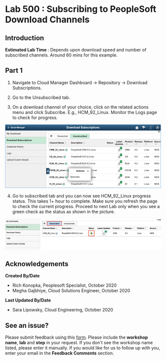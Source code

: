 # Lab 500 : Subscribing to PeopleSoft Download Channels

## Introduction

**Estimated Lab Time** : Depends upon download speed and number of subscribed channels.  Around 60 mins for this example. 

## Part 1

1.	Navigate to Cloud Manager Dashboard -> Repository -> Download Subscriptions.

2.	Go to the Unsubscribed tab.

3.	On a download channel of your choice, click on the related actions menu and click Subscribe. E.g., HCM_92_Linux.
 Monitor the Logs page to check for progress. 

![](./images/1.png "")

4. Go to subscribed tab and you can now see HCM_92_Linux progress status. This takes 1+ hour to complete. Make sure you refresh the page to check the current progress. Proceed to next Lab only when you see a green check as the status as shown in the picture.

![](./images/s.png "")

## Acknowledgements

**Created By/Date**   
- Rich Konopka, Peoplesoft Specialist, October 2020  
- Megha Gajbhiye, Cloud Solutions Engineer, October 2020  

**Last Updated By/Date**    
- Sara Lipowsky, Cloud Engineering, October 2020  

## See an issue?

Please submit feedback using this [form](https://apexapps.oracle.com/pls/apex/f?p=133:1:::::P1_FEEDBACK:1). Please include the **workshop name**, **lab** and **step** in your request. If you don't see the workshop name listed, please enter it manually. If you would like for us to follow up with you, enter your email in the **Feedback Comments** section.  